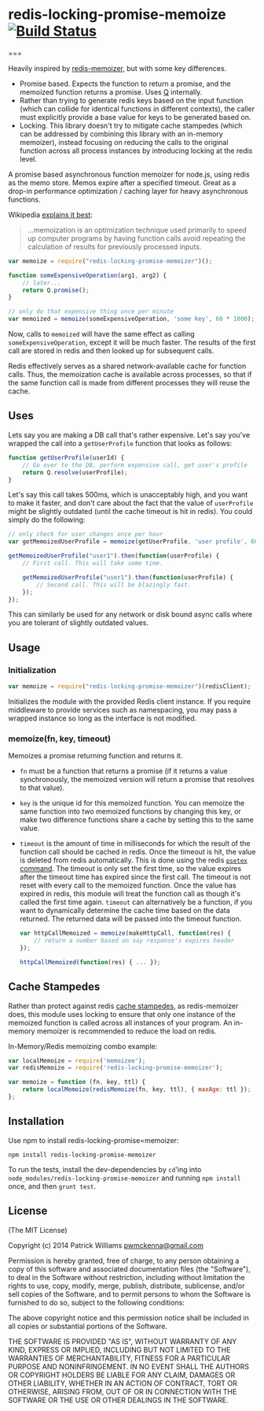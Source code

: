 # redis-locking-promise-memoize [![Build Status](https://travis-ci.org/pwmckenna/node-redis-locking-promise-memoizer.svg?branch=master)](https://travis-ci.org/pwmckenna/node-redis-locking-promise-memoizer)

===

Heavily inspired by [redis-memoizer](https://github.com/errorception/redis-memoizer), but with some key differences.

* Promise based. Expects the function to return a promise, and the memoized function returns a promise. Uses [Q](https://github.com/kriskowal/q) internally.
* Rather than trying to generate redis keys based on the input function (which can collide for identical functions in different contexts), the caller must explicitly provide a base value for keys to be generated based on.
* Locking. This library doesn't try to mitigate cache stampedes (which can be addressed by combining this library with an in-memory memoizer), instead focusing on reducing the calls to the original function across all process instances by introducing locking at the redis level.

A promise based asynchronous function memoizer for node.js, using redis as the memo store. Memos expire after a specified timeout. Great as a drop-in performance optimization / caching layer for heavy asynchronous functions.

Wikipedia [explains it best](http://en.wikipedia.org/wiki/Memoization):
> ...memoization is an optimization technique used primarily to speed up computer programs by having function calls avoid repeating the calculation of results for previously processed inputs.

```javascript
var memoize = require("redis-locking-promise-memoizer")();

function someExpensiveOperation(arg1, arg2) {
	// later...
	return Q.promise();
}

// only do that expensive thing once per minute
var memoized = memoize(someExpensiveOperation, 'some key', 60 * 1000);
```

Now, calls to `memoized` will have the same effect as calling `someExpensiveOperation`, except it will be much faster. The results of the first call are stored in redis and then looked up for subsequent calls.

Redis effectively serves as a shared network-available cache for function calls. Thus, the memoization cache is available across processes, so that if the same function call is made from different processes they will reuse the cache.

## Uses

Lets say you are making a DB call that's rather expensive. Let's say you've wrapped the call into a `getUserProfile` function that looks as follows:

```javascript
function getUserProfile(userId) {
	// Go over to the DB, perform expensive call, get user's profile
	return Q.resolve(userProfile);
}
```

Let's say this call takes 500ms, which is unacceptably high, and you want to make it faster, and don't care about the fact that the value of `userProfile` might be slightly outdated (until the cache timeout is hit in redis). You could simply do the following:

```javascript
// only check for user changes once per hour
var getMemoizedUserProfile = memoize(getUserProfile, 'user profile', 60 * 60 * 1000);

getMemoizedUserProfile("user1").then(function(userProfile) {
	// First call. This will take some time.

	getMemoizedUserProfile("user1").then(function(userProfile) {
		// Second call. This will be blazingly fast.
	});
});

```

This can similarly be used for any network or disk bound async calls where you are tolerant of slightly outdated values.

## Usage

### Initialization
```javascript
var memoize = require("redis-locking-promise-memoizer")(redisClient);
```

Initializes the module with the provided Redis client instance. If you require middleware to provide services such as namespacing, you may pass a wrapped instance so long as the interface is not modified.

### memoize(fn, key, timeout)

Memoizes a promise returning function and returns it.

* `fn` must be a function that returns a promise (if it returns a value synchronously, the memoized version will return a promise that resolves to that value).

* `key` is the unique id for this memoized function. You can memoize the same function into two memoized functions by changing this key, or make two difference functions share a cache by setting this to the same value.

* `timeout` is the amount of time in milliseconds for which the result of the function call should be cached in redis. Once the timeout is hit, the value is deleted from redis automatically. This is done using the redis [`psetex` command](http://redis.io/commands/psetex). The timeout is only set the first time, so the value expires after the timeout time has expired since the first call. The timeout is not reset with every call to the memoized function. Once the value has expired in redis, this module will treat the function call as though it's called the first time again. `timeout` can alternatively be a function, if you want to dynamically determine the cache time based on the data returned. The returned data will be passed into the timeout function.

	```javascript
	var httpCallMemoized = memoize(makeHttpCall, function(res) {
		// return a number based on say response's expires header
	});

	httpCallMemoized(function(res) { ... });
	```

## Cache Stampedes

Rather than protect against redis [cache stampedes](http://en.wikipedia.org/wiki/Cache_stampede), as redis-memoizer does, this module uses locking to ensure that only one instance of the memoized function is called across all instances of your program. An in-memory memoizer is recommended to reduce the load on redis.

In-Memory/Redis memoizing combo example:
```js
var localMemoize = require('memoizee');
var redisMemoize = require('redis-locking-promise-memoizer');

var memoize = function (fn, key, ttl) {
    return localMemoize(redisMemoize(fn, key, ttl), { maxAge: ttl });
};
```

## Installation

Use npm to install redis-locking-promise=memoizer:
```
npm install redis-locking-promise-memoizer
```

To run the tests, install the dev-dependencies by `cd`'ing into `node_modules/redis-locking-promise-memoizer` and running `npm install` once, and then `grunt test`.

## License

(The MIT License)

Copyright (c) 2014 Patrick Williams <pwmckenna@gmail.com>

Permission is hereby granted, free of charge, to any person obtaining a copy of this software and associated documentation files (the "Software"), to deal in the Software without restriction, including without limitation the rights to use, copy, modify, merge, publish, distribute, sublicense, and/or sell copies of the Software, and to permit persons to whom the Software is furnished to do so, subject to the following conditions:

The above copyright notice and this permission notice shall be included in all copies or substantial portions of the Software.

THE SOFTWARE IS PROVIDED "AS IS", WITHOUT WARRANTY OF ANY KIND, EXPRESS OR IMPLIED, INCLUDING BUT NOT LIMITED TO THE WARRANTIES OF MERCHANTABILITY, FITNESS FOR A PARTICULAR PURPOSE AND NONINFRINGEMENT. IN NO EVENT SHALL THE AUTHORS OR COPYRIGHT HOLDERS BE LIABLE FOR ANY CLAIM, DAMAGES OR OTHER LIABILITY, WHETHER IN AN ACTION OF CONTRACT, TORT OR OTHERWISE, ARISING FROM, OUT OF OR IN CONNECTION WITH THE SOFTWARE OR THE USE OR OTHER DEALINGS IN THE SOFTWARE.

